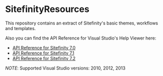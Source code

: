 SitefinityResources
===================

This repository contains an extract of Sitefinity's basic themes, workflows and templates.

Also you can find the API Reference for Visual Studio's Help Viewer here:

- [API Reference for Sitefinity 7.0](http://sitefinity.blob.core.windows.net/files/Sitefinity_API_Reference_7.0.5100.0.zip)
- [API Reference for Sitefinity 7.1](http://sitefinity.blob.core.windows.net/files/Sitefinity_API_Reference_7.1.5200.0.zip)
- [API Reference for Sitefinity 7.2](http://sitefinity.blob.core.windows.net/files/Sitefinity_API_Reference_7.2.5300.0.zip)

*NOTE*: Supported Visual Studio versions: 2010, 2012, 2013
